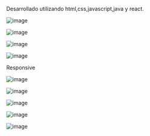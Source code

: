 Desarrollado utilizando html,css,javascript,java y react.

![image](https://github.com/user-attachments/assets/8d76ad56-35ce-4aae-9bf4-15af8c88a09a)

![image](https://github.com/user-attachments/assets/d1e72488-f7f8-43ba-a123-efdfef2a3d93)

![image](https://github.com/user-attachments/assets/85d8215d-49b0-4c94-a9f9-71b533f4a924)

![image](https://github.com/user-attachments/assets/b13c280e-f0a2-4b69-8e51-2fae19831c02)

Responsive

![image](https://github.com/user-attachments/assets/02d74f6b-5a6a-4e4a-9170-c166fcd7ee46)

![image](https://github.com/user-attachments/assets/ffc41413-1289-4e8b-890e-10067fe60e85)

![image](https://github.com/user-attachments/assets/6b3f0c39-9c81-405b-8ec5-f0ddccbc405a)

![image](https://github.com/user-attachments/assets/1b1a4b6e-7f2e-4eeb-b7fb-b5e34dedda2c)

![image](https://github.com/user-attachments/assets/ab0125ab-dff7-4d1a-a9f7-ab273474cd40)
